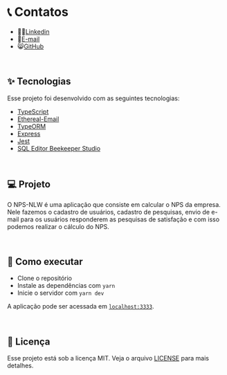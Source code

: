 # 📞 Contatos

- 🙍‍♂️[Linkedin](https://www.linkedin.com/in/arthur-santiagoo/)
- 📧[E-mail](https://mail.google.com/mail/u/0/?fs=1&to=arthursantaguiar@gmail.com&tf=cm)
- 😸[GitHub](https://github.com/Arthur-Sant)

<br>

## ✨ Tecnologias

Esse projeto foi desenvolvido com as seguintes tecnologias:

- [TypeScript](https://www.typescriptlang.org/)
- [Ethereal-Email](https://ethereal.email/)
- [TypeORM](https://typeorm.io/#/)
- [Express](https://expressjs.com/pt-br/)
- [Jest](https://jestjs.io/)
- [SQL Editor Beekeeper Studio](https://www.beekeeperstudio.io/)

<br>

## 💻 Projeto

O NPS-NLW é uma aplicação que consiste em calcular o NPS da empresa. Nele fazemos o cadastro de usuários, cadastro de pesquisas, envio de e-mail para os usuários responderem as pesquisas de satisfação e com isso podemos realizar o cálculo do NPS.

<br>

## 🚀 Como executar

- Clone o repositório
- Instale as dependências com `yarn`
- Inicie o servidor com `yarn dev`

A aplicação pode ser acessada em [`localhost:3333`](http://localhost:3333/).

<br>

## 📄 Licença

Esse projeto está sob a licença MIT. Veja o arquivo [LICENSE](LICENSE.md) para mais detalhes.
